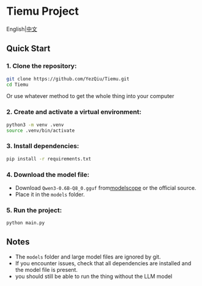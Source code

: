 # Tiemu Project

English|[中文](./readme_zh.md)

## Quick Start

### 1. Clone the repository:

   ```sh
   git clone https://github.com/YezQiu/Tiemu.git
   cd Tiemu
   ```

   Or use whatever method to get the whole thing into your computer

### 2. Create and activate a virtual environment:

   ```sh
   python3 -m venv .venv
   source .venv/bin/activate
   ```

### 3. Install dependencies:

   ```sh
   pip install -r requirements.txt
   ```

### 4. Download the model file:

   - Download `Qwen3-0.6B-Q8_0.gguf` from[modelscope](https://www.modelscope.cn/models/unsloth/Qwen3-0.6B-GGUF) or the official source.
   - Place it in the `models` folder.

### 5. Run the project:
   ```sh
   python main.py
   ```

## Notes

- The `models` folder and large model files are ignored by git.
- If you encounter issues, check that all dependencies are installed and the model file is present.
- you should still be able to run the thing without the LLM model
